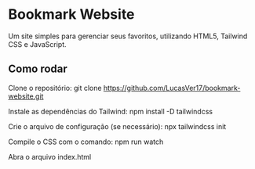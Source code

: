 # Bookmark Website

Um site simples para gerenciar seus favoritos, utilizando HTML5, Tailwind CSS e JavaScript.

## Como rodar

Clone o repositório:
git clone https://github.com/LucasVer17/bookmark-website.git

Instale as dependências do Tailwind:
npm install -D tailwindcss

Crie o arquivo de configuração (se necessário):
npx tailwindcss init

Compile o CSS com o comando:
npm run watch

Abra o arquivo index.html


